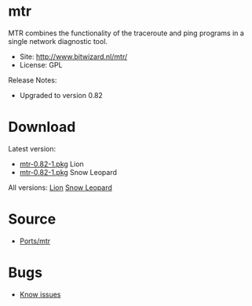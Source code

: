 

# mtr #

MTR combines the functionality of the traceroute and ping programs in a single network diagnostic tool.

  * Site: http://www.bitwizard.nl/mtr/
  * License: GPL

Release Notes:
  * Upgraded to version 0.82



# Download #

Latest version:
  * [mtr-0.82-1.pkg](http://code.google.com/p/rudix/downloads/detail?name=mtr-0.82-1.pkg) Lion
  * [mtr-0.82-1.pkg](http://code.google.com/p/rudix-snowleopard/downloads/detail?name=mtr-0.82-1.pkg) Snow Leopard

All versions: [Lion](http://code.google.com/p/rudix/downloads/list?q=mtr) [Snow Leopard](http://code.google.com/p/rudix-snowleopard/downloads/list?q=mtr)

# Source #
  * [Ports/mtr](http://code.google.com/p/rudix/source/browse/Ports/mtr)

# Bugs #
  * [Know issues](http://code.google.com/p/rudix/issues/list?q=mtr)
